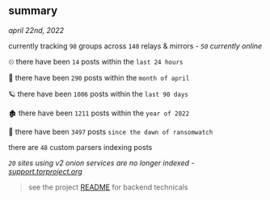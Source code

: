 
## summary
_april 22nd, 2022_

currently tracking `98` groups across `140` relays & mirrors - _`50` currently online_

⏲ there have been `14` posts within the `last 24 hours`

🦈 there have been `290` posts within the `month of april`

🪐 there have been `1006` posts within the `last 90 days`

🏚 there have been `1211` posts within the `year of 2022`

🦕 there have been `3497` posts `since the dawn of ransomwatch`

there are `48` custom parsers indexing posts

_`20` sites using v2 onion services are no longer indexed - [support.torproject.org](https://support.torproject.org/onionservices/v2-deprecation/)_

> see the project [README](https://github.com/thetanz/ransomwatch#ransomwatch--) for backend technicals

